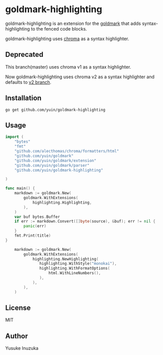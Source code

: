 goldmark-highlighting
=========================

goldmark-highlighting is an extension for the [goldmark](http://github.com/yuin/goldmark) 
that adds syntax-highlighting to the fenced code blocks.

goldmark-highlighting uses [chroma](https://github.com/alecthomas/chroma) as a
syntax highlighter.

Deprecated
--------------------
This branch(master) uses chroma v1 as a syntax highlighter.

Now goldmark-highlighting uses chroma v2 as a syntax highlighter and defaults to [v2 branch](https://github.com/yuin/goldmark-highlighting/tree/v2).

Installation
--------------------

```
go get github.com/yuin/goldmark-highlighting
```

Usage
--------------------

```go
import (
    "bytes"
    "fmt"
    "github.com/alecthomas/chroma/formatters/html"
    "github.com/yuin/goldmark"
    "github.com/yuin/goldmark/extension"
    "github.com/yuin/goldmark/parser"
    "github.com/yuin/goldmark-highlighting"

)

func main() {
    markdown := goldmark.New(
        goldmark.WithExtensions(
            highlighting.Highlighting,
        ),
    )
    var buf bytes.Buffer
    if err := markdown.Convert([]byte(source), &buf); err != nil {
        panic(err)
    }
    fmt.Print(title)
}
```


```go
    markdown := goldmark.New(
        goldmark.WithExtensions(
            highlighting.NewHighlighting(
               highlighting.WithStyle("monokai"),
               highlighting.WithFormatOptions(
                   html.WithLineNumbers(),
               ),
            ),
        ),
    )
```

License
--------------------
MIT

Author
--------------------
Yusuke Inuzuka
